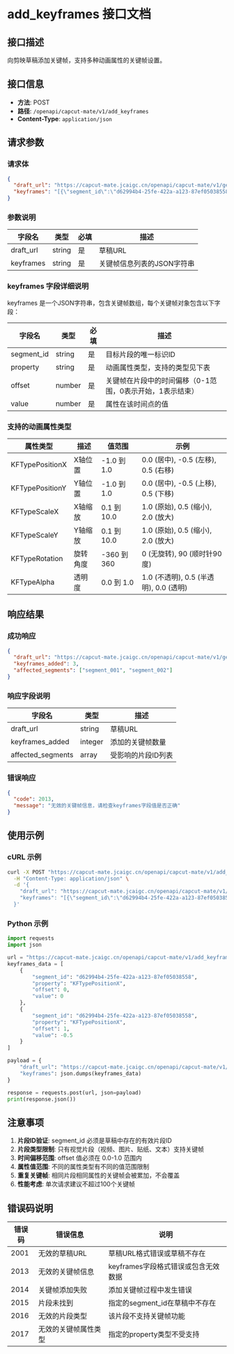 # add_keyframes 接口文档

## 接口描述
向剪映草稿添加关键帧，支持多种动画属性的关键帧设置。

## 接口信息
- **方法**: POST
- **路径**: `/openapi/capcut-mate/v1/add_keyframes`
- **Content-Type**: `application/json`

## 请求参数

### 请求体
```json
{
  "draft_url": "https://capcut-mate.jcaigc.cn/openapi/capcut-mate/v1/get_draft?draft_id=2025092811473036584258",
  "keyframes": "[{\"segment_id\":\"d62994b4-25fe-422a-a123-87ef05038558\",\"property\":\"KFTypePositionX\",\"offset\":0.5,\"value\":-0.1}]"
}
```

### 参数说明

| 字段名 | 类型 | 必填 | 描述 |
|--------|------|------|------|
| draft_url | string | 是 | 草稿URL |
| keyframes | string | 是 | 关键帧信息列表的JSON字符串 |

### keyframes 字段详细说明
keyframes 是一个JSON字符串，包含关键帧数组，每个关键帧对象包含以下字段：

| 字段名 | 类型 | 必填 | 描述 |
|--------|------|------|------|
| segment_id | string | 是 | 目标片段的唯一标识ID |
| property | string | 是 | 动画属性类型，支持的类型见下表 |
| offset | number | 是 | 关键帧在片段中的时间偏移（0-1范围，0表示开始，1表示结束） |
| value | number | 是 | 属性在该时间点的值 |

### 支持的动画属性类型

| 属性类型 | 描述 | 值范围 | 示例 |
|---------|------|--------|------|
| KFTypePositionX | X轴位置 | -1.0 到 1.0 | 0.0 (居中), -0.5 (左移), 0.5 (右移) |
| KFTypePositionY | Y轴位置 | -1.0 到 1.0 | 0.0 (居中), -0.5 (上移), 0.5 (下移) |
| KFTypeScaleX | X轴缩放 | 0.1 到 10.0 | 1.0 (原始), 0.5 (缩小), 2.0 (放大) |
| KFTypeScaleY | Y轴缩放 | 0.1 到 10.0 | 1.0 (原始), 0.5 (缩小), 2.0 (放大) |
| KFTypeRotation | 旋转角度 | -360 到 360 | 0 (无旋转), 90 (顺时针90度) |
| KFTypeAlpha | 透明度 | 0.0 到 1.0 | 1.0 (不透明), 0.5 (半透明), 0.0 (透明) |

## 响应结果

### 成功响应
```json
{
  "draft_url": "https://capcut-mate.jcaigc.cn/openapi/capcut-mate/v1/get_draft?draft_id=2025092811473036584258",
  "keyframes_added": 3,
  "affected_segments": ["segment_001", "segment_002"]
}
```

### 响应字段说明

| 字段名 | 类型 | 描述 |
|--------|------|------|
| draft_url | string | 草稿URL |
| keyframes_added | integer | 添加的关键帧数量 |
| affected_segments | array | 受影响的片段ID列表 |

### 错误响应
```json
{
  "code": 2013,
  "message": "无效的关键帧信息，请检查keyframes字段值是否正确"
}
```

## 使用示例

### cURL 示例
```bash
curl -X POST "https://capcut-mate.jcaigc.cn/openapi/capcut-mate/v1/add_keyframes" \
  -H "Content-Type: application/json" \
  -d '{
    "draft_url": "https://capcut-mate.jcaigc.cn/openapi/capcut-mate/v1/get_draft?draft_id=2025092811473036584258",
    "keyframes": "[{\"segment_id\":\"d62994b4-25fe-422a-a123-87ef05038558\",\"property\":\"KFTypePositionX\",\"offset\":0,\"value\":0},{\"segment_id\":\"d62994b4-25fe-422a-a123-87ef05038558\",\"property\":\"KFTypePositionX\",\"offset\":1,\"value\":-0.5}]"
  }'
```

### Python 示例
```python
import requests
import json

url = "https://capcut-mate.jcaigc.cn/openapi/capcut-mate/v1/add_keyframes"
keyframes_data = [
    {
        "segment_id": "d62994b4-25fe-422a-a123-87ef05038558",
        "property": "KFTypePositionX",
        "offset": 0,
        "value": 0
    },
    {
        "segment_id": "d62994b4-25fe-422a-a123-87ef05038558", 
        "property": "KFTypePositionX",
        "offset": 1,
        "value": -0.5
    }
]

payload = {
    "draft_url": "https://capcut-mate.jcaigc.cn/openapi/capcut-mate/v1/get_draft?draft_id=2025092811473036584258",
    "keyframes": json.dumps(keyframes_data)
}

response = requests.post(url, json=payload)
print(response.json())
```

## 注意事项

1. **片段ID验证**: segment_id 必须是草稿中存在的有效片段ID
2. **片段类型限制**: 只有视觉片段（视频、图片、贴纸、文本）支持关键帧
3. **时间偏移范围**: offset 值必须在 0.0-1.0 范围内
4. **属性值范围**: 不同的属性类型有不同的值范围限制
5. **重复关键帧**: 相同片段相同属性的关键帧会被累加，不会覆盖
6. **性能考虑**: 单次请求建议不超过100个关键帧

## 错误码说明

| 错误码 | 错误信息 | 说明 |
|--------|----------|------|
| 2001 | 无效的草稿URL | 草稿URL格式错误或草稿不存在 |
| 2013 | 无效的关键帧信息 | keyframes字段格式错误或包含无效数据 |
| 2014 | 关键帧添加失败 | 添加关键帧过程中发生错误 |
| 2015 | 片段未找到 | 指定的segment_id在草稿中不存在 |
| 2016 | 无效的片段类型 | 该片段不支持关键帧功能 |
| 2017 | 无效的关键帧属性类型 | 指定的property类型不受支持 |